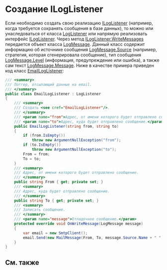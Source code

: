 # Создание ILogListener

Если необходимо создать свою реализацию [ILogListener](xref:StockSharp.Logging.ILogListener) (например, когда требуется сохранять сообщения в базе данных), то можно или унаследоваться от класса [LogListener](xref:StockSharp.Logging.LogListener) или напрямую реализовать интерфейс [ILogListener](xref:StockSharp.Logging.ILogListener). Через метод [ILogListener.WriteMessages](xref:StockSharp.Logging.ILogListener.WriteMessages) передается объект класса [LogMessage](xref:StockSharp.Logging.LogMessage). Данный класс содержит информацию об источнике сообщения [LogMessage.Source](xref:StockSharp.Logging.LogMessage.Source) (например, стратегия, которая сгенерировала сообщение), тип сообщения [LogMessage.Level](xref:StockSharp.Logging.LogMessage.Level) (информация, предупреждение или ошибка), а также сам текст [LogMessage.Message](xref:StockSharp.Logging.LogMessage.Message). Ниже в качестве примера приведен код класс [EmailLogListener](xref:StockSharp.Logging.EmailLogListener): 

```cs
/// <summary>
/// Логгер, отсылающий данные на email. 
/// </summary>
public class EmailLogListener : LogListener
{
	/// <summary>
	/// Создать <see cref="EmailLogListener"/>.
	/// </summary>
	/// <param name="from">Адрес, от имени которого будет отправлено сообщение.</param>
	/// <param name="to">Адрес, куда будет отправлено сообщение.</param>
	public EmailLogListener(string from, string to)
	{
		if (from.IsEmpty())
			throw new ArgumentNullException("from");
		if (to.IsEmpty())
			throw new ArgumentNullException("to");
		From = from;
		To = to;
	}
	/// <summary>
	/// Адрес, от имени которого будет отправлено сообщение.
	/// </summary>
	public string From { get; private set; }
	/// <summary>
	/// Адрес, куда будет отправлено сообщение.
	/// </summary>
	public string To { get; private set; }
	/// <summary>
	/// Записать сообщение.
	/// </summary>
	/// <param name="message">Отладочное сообщение.</param>
	protected override void OnWriteMessage(LogMessage message)
	{
		var email = new SmtpClient();
		email.Send(new MailMessage(From, To, message.Source.Name + " " + message.Level, message.Message));
	}
}
```

## См. также
